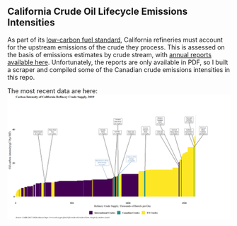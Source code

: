 ## California Crude Oil Lifecycle Emissions Intensities

As part of its [low-carbon fuel standard](https://ww2.arb.ca.gov/our-work/programs/low-carbon-fuel-standard), California refineries must account for the upstream emissions of the crude they process. This is assessed on the basis of emissions estimates by crude stream, with [annual reports available here](https://ww2.arb.ca.gov/resources/documents/lcfs-crude-oil-life-cycle-assessment). Unfortunately, the reports are only available in PDF, so I built a scraper and compiled some of the Canadian crude emissions intensities in this repo.

The most recent data are here:
<a href="cali_crude_2019_small.png" target="Click for higher resolution">
  <img border="0" align="center"  src="cali_crude_2019_small.png"/>
</a>
